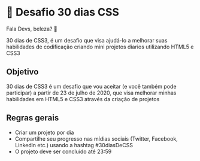 # :rocket: Desafio 30 dias CSS

Fala Devs, beleza? :clap:

30 dias de CSS3, é um desafio que visa ajudá-lo a melhorar suas habilidades de codificação criando mini projetos diarios utilizando HTML5 e CSS3

## Objetivo
30 dias de CSS3 é um desafio que vou aceitar (e você também pode participar) a partir de 23 de julho de 2020, que visa melhorar minhas habilidades em HTML5 e CSS3 através da criação de projetos

## Regras gerais
  * Criar um projeto por dia
  * Compartilhe seu progresso nas mídias sociais (Twitter, Facebook, Linkedin etc.) usando a hashtag #30diasDeCSS
  * O projeto deve ser concluído até 23:59